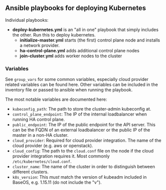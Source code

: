 ## Ansible playbooks for deploying Kubernetes

Individual playbooks:

- **deploy-kubernetes.yml** is an "all in one" playbook that simply includes the other. Run this to deploy kubernetes.
  - **initialize-master.yml** starts (the first) control plane node and installs a network provider.
  - **ha-control-plane.yml** adds additional control plane nodes
  - **join-cluster.yml** adds worker nodes to the cluster

### Variables

See `group_vars` for some common variables, especially cloud provider related variables can be found here.
Other variables can be included in the inventory file or passed to ansible when running the playbook.

The most notable variables are documented here:

- `kubeconfig_path`: The path to store the cluster-admin kubeconfig at.
- `control_plane_endpoint`: The IP of the internal loadbalancer when running HA control plane.
- `public_endpoint`: The IP of the public endpoint for the API server. This can be the FQDN of an external loadbalancer or the public IP of the master in a non-HA cluster.
- `cloud_provider`: Required for cloud provider integration. The name of the cloud provider (e.g. aws or openstack).
- `cloud_config`: The path to the `cloud.conf` file on the node if the cloud provider integration requires it. Most commonly `/etc/kubernetes/cloud.conf`.
- `cluster_name`: The name of the cluster in order to distinguish between different clusters.
- `k8s_version`: This *must* match the version of kubeadm included in BaseOS, e.g. 1.15.11 (do not include the "v").
